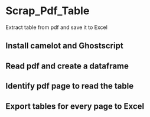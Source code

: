 # Scrap_Pdf_Table

Extract table from pdf and save it to Excel

## Install camelot and Ghostscript
## Read pdf and create a dataframe
## Identify pdf page to read the table
## Export tables for every page to Excel
